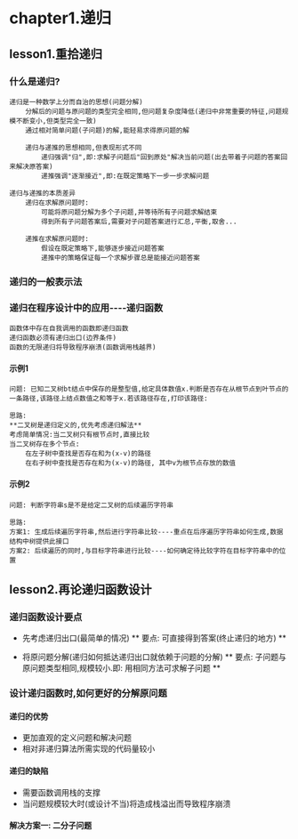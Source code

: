 # chapter1.递归

## lesson1.重拾递归
### 什么是递归?
    递归是一种数学上分而自治的思想(问题分解)
        分解后的问题与原问题的类型完全相同,但问题复杂度降低(递归中非常重要的特征,问题规模不断变小,但类型完全一致)
        通过相对简单问题(子问题)的解,能轻易求得原问题的解

        递归与递推的思想相同,但表现形式不同
            递归强调"归",即:求解子问题后"回到原处"解决当前问题(出去带着子问题的答案回来解决原答案)
            递推强调"逐渐接近",即:在既定策略下一步一步求解问题

    递归与递推的本质差异
        递归在求解原问题时:
            可能将原问题分解为多个子问题,并等待所有子问题求解结束
            得到所有子问题答案后,需要对子问题答案进行汇总,平衡,取舍...

        递推在求解原问题时:
            假设在既定策略下,能够逐步接近问题答案
            递推中的策略保证每一个求解步骤总是能接近问题答案

### 递归的一般表示法

### 递归在程序设计中的应用----递归函数
    函数体中存在自我调用的函数即递归函数
    递归函数必须有递归出口(边界条件)
    函数的无限递归将导致程序崩溃(函数调用栈越界)

#### 示例1
    问题: 已知二叉树bt结点中保存的是整型值,给定具体数值x.判断是否存在从根节点到叶节点的一条路径,该路径上结点数值之和等于x.若该路径存在,打印该路径:

    思路:
    **二叉树是递归定义的,优先考虑递归解法**
    考虑简单情况:当二叉树只有根节点时,直接比较
    当二叉树存在多个节点:
        在左子树中查找是否存在和为(x-v)的路径
        在右子树中查找是否存在和为(x-v)的路径, 其中v为根节点存放的数值

#### 示例2
    问题: 判断字符串s是不是给定二叉树的后续遍历字符串

    思路:
    方案1: 生成后续遍历字符串,然后进行字符串比较----重点在后序遍历字符串如何生成,数据结构中树提供此接口
    方案2: 后续遍历的同时,与目标字符串进行比较----如何确定待比较字符在目标字符串中的位置


## lesson2.再论递归函数设计
### 递归函数设计要点
+ 先考虑递归出口(最简单的情况)
** 要点: 可直接得到答案(终止递归的地方) **

+ 将原问题分解(递归如何抵达递归出口就依赖于问题的分解)
** 要点: 子问题与原问题类型相同,规模较小.即: 用相同方法可求解子问题 **

### 设计递归函数时,如何更好的分解原问题

#### 递归的优势
+ 更加直观的定义问题和解决问题
+ 相对非递归算法所需实现的代码量较小

#### 递归的缺陷
+ 需要函数调用栈的支撑
+ 当问题规模较大时(或设计不当)将造成栈溢出而导致程序崩溃

#### 解决方案一: 二分子问题

